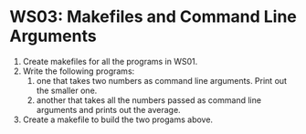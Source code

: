 # WS03: Makefiles and Command Line Arguments

1. Create makefiles for all the programs in WS01.
1. Write the following programs: 
   1. one that takes two numbers as command line arguments. Print out the smaller one.
   1. another that takes all the numbers passed as command line arguments and prints out the average.
1. Create a makefile to build the two progams above.

